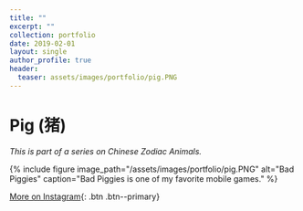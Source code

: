 ```yaml
---
title: ""
excerpt: ""
collection: portfolio
date: 2019-02-01
layout: single
author_profile: true
header:
  teaser: assets/images/portfolio/pig.PNG
---
```


# Pig (猪)

_This is part of a series on Chinese Zodiac Animals._

{% include figure image_path="/assets/images/portfolio/pig.PNG" alt="Bad Piggies" caption="Bad Piggies is one of my favorite mobile games." %}

[More on Instagram](https://instagram.com/bykfrankc){: .btn .btn--primary}